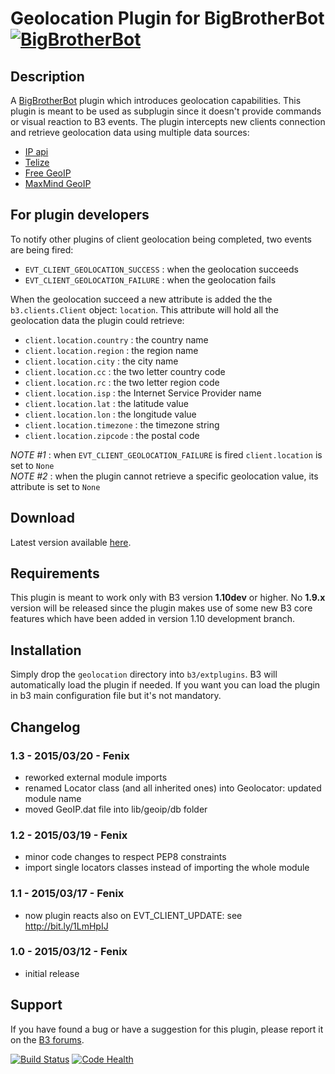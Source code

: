 Geolocation Plugin for BigBrotherBot [![BigBrotherBot](http://i.imgur.com/7sljo4G.png)][B3]
====================================

Description
-----------
A [BigBrotherBot][B3] plugin which introduces geolocation capabilities. This plugin is meant to be used as subplugin 
since it doesn't provide commands or visual reaction to B3 events. The plugin intercepts new clients connection and
retrieve geolocation data using multiple data sources:

* [IP api](http://ip-api.com/)
* [Telize](http://www.telize.com/)
* [Free GeoIP](https://freegeoip.net/)
* [MaxMind GeoIP](http://dev.maxmind.com/geoip/legacy/install/country/)

For plugin developers
---------------------
To notify other plugins of client geolocation being completed, two events are being fired:

* `EVT_CLIENT_GEOLOCATION_SUCCESS` : when the geolocation succeeds
* `EVT_CLIENT_GEOLOCATION_FAILURE` : when the geolocation fails

When the geolocation succeed a new attribute is added the the `b3.clients.Client` object: `location`. This attribute
will hold all the geolocation data the plugin could retrieve:
 
* `client.location.country` : the country name
* `client.location.region` : the region name
* `client.location.city` : the city name
* `client.location.cc` : the two letter country code
* `client.location.rc` : the two letter region code
* `client.location.isp` : the Internet Service Provider name
* `client.location.lat` : the latitude value
* `client.location.lon` : the longitude value
* `client.location.timezone` : the timezone string
* `client.location.zipcode` : the postal code

*NOTE #1* : when `EVT_CLIENT_GEOLOCATION_FAILURE` is fired `client.location` is set to `None`  
*NOTE #2* : when the plugin cannot retrieve a specific geolocation value, its attribute is set to `None`

Download
--------
Latest version available [here](https://github.com/danielepantaleone/b3-plugin-geolocation/archive/master.zip).

Requirements
------------
This plugin is meant to work only with B3 version **1.10dev** or higher. No **1.9.x** version will be released since 
the plugin makes use of some new B3 core features which have been added in version 1.10 development branch.

Installation
------------
Simply drop the `geolocation` directory into `b3/extplugins`. B3 will automatically load the plugin if needed. If you want you can load the plugin in b3 main configuration file but it's not mandatory.

Changelog
---------
### 1.3 - 2015/03/20 - Fenix
 - reworked external module imports
 - renamed Locator class (and all inherited ones) into Geolocator: updated module name
 - moved GeoIP.dat file into lib/geoip/db folder
 
### 1.2 - 2015/03/19 - Fenix
 - minor code changes to respect PEP8 constraints
 - import single locators classes instead of importing the whole module
 
### 1.1 - 2015/03/17 - Fenix
 - now plugin reacts also on EVT_CLIENT_UPDATE: see http://bit.ly/1LmHpIJ
 
### 1.0 - 2015/03/12 - Fenix
- initial release

Support
-------
If you have found a bug or have a suggestion for this plugin, please report it on the [B3 forums][Support].

[B3]: http://www.bigbrotherbot.net/ "BigBrotherBot (B3)"
[Support]: http://forum.bigbrotherbot.net/ "Support topic on the B3 forums"

[![Build Status](https://travis-ci.org/danielepantaleone/b3-plugin-geolocation.svg?branch=master)](https://travis-ci.org/danielepantaleone/b3-plugin-geolocation)
[![Code Health](https://landscape.io/github/danielepantaleone/b3-plugin-geolocation/master/landscape.svg?style=flat)](https://landscape.io/github/danielepantaleone/b3-plugin-geolocation/master)